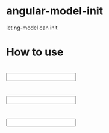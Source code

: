 # angular-model-init
let ng-model can init



# How to use

# <input ng-model="myModel" ng-model-init="'123456'" />
# <input ng-model="myModel" ng-model-init="[1, 2, 3]" />
# <input ng-model="myModel" ng-model-init="myVar" />

